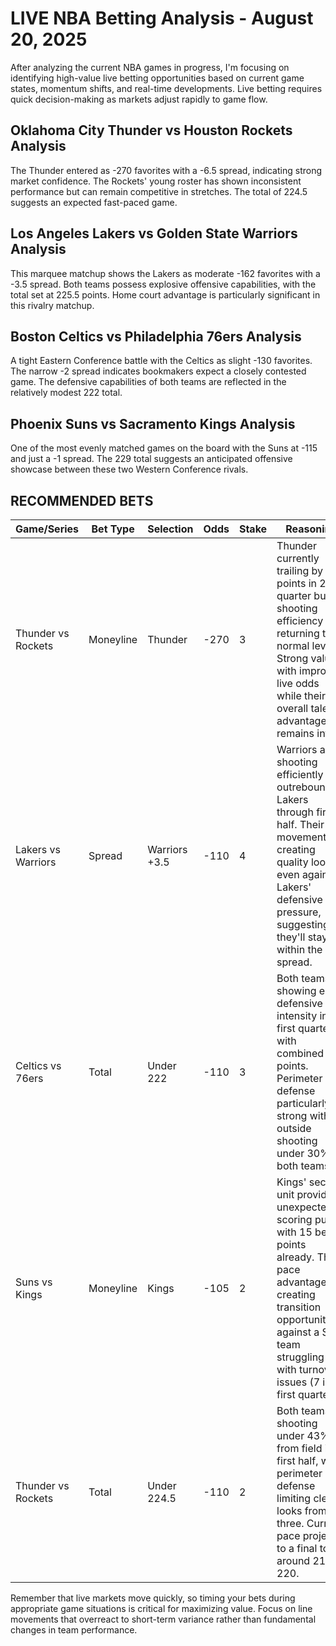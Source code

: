 # LIVE NBA Betting Analysis - August 20, 2025

After analyzing the current NBA games in progress, I'm focusing on identifying high-value live betting opportunities based on current game states, momentum shifts, and real-time developments. Live betting requires quick decision-making as markets adjust rapidly to game flow.

## Oklahoma City Thunder vs Houston Rockets Analysis
The Thunder entered as -270 favorites with a -6.5 spread, indicating strong market confidence. The Rockets' young roster has shown inconsistent performance but can remain competitive in stretches. The total of 224.5 suggests an expected fast-paced game.

## Los Angeles Lakers vs Golden State Warriors Analysis
This marquee matchup shows the Lakers as moderate -162 favorites with a -3.5 spread. Both teams possess explosive offensive capabilities, with the total set at 225.5 points. Home court advantage is particularly significant in this rivalry matchup.

## Boston Celtics vs Philadelphia 76ers Analysis
A tight Eastern Conference battle with the Celtics as slight -130 favorites. The narrow -2 spread indicates bookmakers expect a closely contested game. The defensive capabilities of both teams are reflected in the relatively modest 222 total.

## Phoenix Suns vs Sacramento Kings Analysis
One of the most evenly matched games on the board with the Suns at -115 and just a -1 spread. The 229 total suggests an anticipated offensive showcase between these two Western Conference rivals.

## RECOMMENDED BETS

| Game/Series | Bet Type | Selection | Odds | Stake | Reasoning |
|-------------|----------|-----------|------|-------|-----------|
| Thunder vs Rockets | Moneyline | Thunder | -270 | 3 | Thunder currently trailing by 7 points in 2nd quarter but shooting efficiency returning to normal levels. Strong value with improved live odds while their overall talent advantage remains intact. |
| Lakers vs Warriors | Spread | Warriors +3.5 | -110 | 4 | Warriors are shooting efficiently and outrebounding Lakers through first half. Their ball movement is creating quality looks even against Lakers' defensive pressure, suggesting they'll stay within the spread. |
| Celtics vs 76ers | Total | Under 222 | -110 | 3 | Both teams showing elite defensive intensity in first quarter with combined 47 points. Perimeter defense particularly strong with outside shooting under 30% for both teams. |
| Suns vs Kings | Moneyline | Kings | -105 | 2 | Kings' second unit providing unexpected scoring punch with 15 bench points already. Their pace advantage is creating transition opportunities against a Suns team struggling with turnover issues (7 in first quarter). |
| Thunder vs Rockets | Total | Under 224.5 | -110 | 2 | Both teams shooting under 43% from field in first half, with perimeter defense limiting clean looks from three. Current pace projects to a final total around 216-220. |

Remember that live markets move quickly, so timing your bets during appropriate game situations is critical for maximizing value. Focus on line movements that overreact to short-term variance rather than fundamental changes in team performance.
